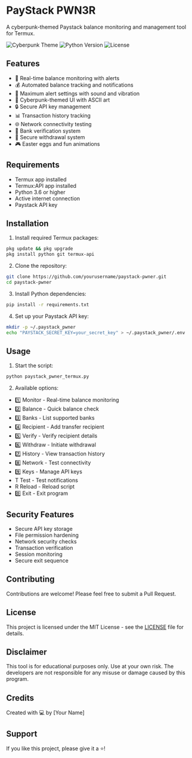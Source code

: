 # PayStack PWN3R

A cyberpunk-themed Paystack balance monitoring and management tool for Termux.

![Cyberpunk Theme](https://img.shields.io/badge/theme-cyberpunk-ff69b4)
![Python Version](https://img.shields.io/badge/python-3.6%2B-blue)
![License](https://img.shields.io/badge/license-MIT-green)

## Features

- 🚀 Real-time balance monitoring with alerts
- 💰 Automated balance tracking and notifications
- 🔔 Maximum alert settings with sound and vibration
- 🎨 Cyberpunk-themed UI with ASCII art
- 🔒 Secure API key management
- 📊 Transaction history tracking
- 🌐 Network connectivity testing
- 🏦 Bank verification system
- 💸 Secure withdrawal system
- 🎮 Easter eggs and fun animations

## Requirements

- Termux app installed
- Termux:API app installed
- Python 3.6 or higher
- Active internet connection
- Paystack API key

## Installation

1. Install required Termux packages:
```bash
pkg update && pkg upgrade
pkg install python git termux-api
```

2. Clone the repository:
```bash
git clone https://github.com/yourusername/paystack-pwner.git
cd paystack-pwner
```

3. Install Python dependencies:
```bash
pip install -r requirements.txt
```

4. Set up your Paystack API key:
```bash
mkdir -p ~/.paystack_pwner
echo "PAYSTACK_SECRET_KEY=your_secret_key" > ~/.paystack_pwner/.env
```

## Usage

1. Start the script:
```bash
python paystack_pwner_termux.py
```

2. Available options:
- 1️⃣ Monitor - Real-time balance monitoring
- 2️⃣ Balance - Quick balance check
- 3️⃣ Banks - List supported banks
- 4️⃣ Recipient - Add transfer recipient
- 5️⃣ Verify - Verify recipient details
- 6️⃣ Withdraw - Initiate withdrawal
- 7️⃣ History - View transaction history
- 8️⃣ Network - Test connectivity
- 9️⃣ Keys - Manage API keys
- T️ Test - Test notifications
- R Reload - Reload script
- 0️⃣ Exit - Exit program

## Security Features

- Secure API key storage
- File permission hardening
- Network security checks
- Transaction verification
- Session monitoring
- Secure exit sequence

## Contributing

Contributions are welcome! Please feel free to submit a Pull Request.

## License

This project is licensed under the MIT License - see the [LICENSE](LICENSE) file for details.

## Disclaimer

This tool is for educational purposes only. Use at your own risk. The developers are not responsible for any misuse or damage caused by this program.

## Credits

Created with 💻 by [Your Name]

## Support

If you like this project, please give it a ⭐!